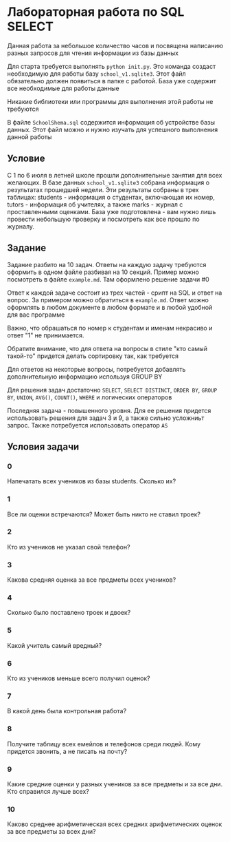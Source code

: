 # Лабораторная работа по SQL SELECT

Данная работа за небольшое количество часов и посвящена написанию разных запросов для чтения информации из базы данных

Для старта требуется выполнять `python init.py`. Это команда создаст необходимую для работы базу `school_v1.sqlite3`. Этот файл обязательно должен появиться в папке с работой. База уже содержит все необходимые для работы данные

Никакие  библиотеки или программы для выполнения этой работы не требуются

В файле `SchoolShema.sql` содержится информация об устройстве базы данных. Этот файл можно и нужно изучать для успешного выполнения данной работы

## Условие

С 1 по 6 июля в летней школе прошли дополнительные занятия для всех желающих. В базе данных `school_v1.sqlite3` собрана информация о результатах прошедшей недели. Эти результаты собраны в трех таблицах: students - информация о студентах, включающая их номер, tutors - информация об учителях, а также marks - журнал с проставленными оценками. База уже подготовлена - вам нужно лишь провести небольшую проверку и посмотреть как все прошло по журналу.

## Задание

Задание разбито на 10 задач. Ответы на каждую задачу требуются оформить в одном файле разбивая на 10 секций. Пример можно посмотреть в файле `example.md`. Там оформлено решение задачи #0

Ответ к каждой задаче состоит из трех частей - срипт на SQL и ответ на вопрос. За примером можно обратиться в `example.md`. Ответ можно оформлять в любом документе в любом формате и в любой удобной для вас программе

Важно, что обрашаться по номер к студентам и именам некрасиво и ответ "1" не принимается.

Обратите внимание, что для ответа на вопросы в стиле "кто самый такой-то" придется делать сортировку так, как требуется

Для ответов на некоторые вопросы, потребуется добавлять дополнительную информацию используя GROUP BY

Для решения задач достаточно `SELECT`, `SELECT DISTINCT`, `ORDER BY`, `GROUP BY`, `UNION`, `AVG()`, `COUNT()`, `WHERE` и логических операторов

Последняя задача - повышенного уровня. Для ее решения придется использовать решения для задач 3 и 9, а также сильно усложниьт запрос. Также потребуется использовать оператор `AS`  

## Условия задачи

### 0

Напечатать всех учеников из базы students. Сколько их?

### 1

Все ли оценки встречаются? Может быть никто не ставил троек?

### 2 

Кто из учеников не указал свой телефон?

### 3

Какова средняя оценка за все предметы всех учеников?

### 4

Сколько было поставлено троек и двоек?

### 5

Какой учитель самый вредный?

### 6

Кто из учеников меньше всего получил оценок?

### 7

В какой день была контрольная работа?

### 8

Получите таблицу всех емейлов и телефонов среди людей. Кому придется звонить, а не писать на почту?

### 9

Какие средние оценки у разных учеников за все предметы и за все дни. Кто справился лучше всех?

### 10

Каково среднее арифметическая всех средних арифметических оценок за все предметы за всех дни?